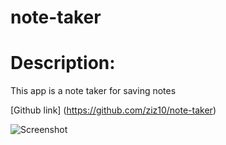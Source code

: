 # note-taker
# Description: 
This app is a note taker for saving notes

[Github link] (https://github.com/ziz10/note-taker)


![Screenshot](https://user-images.githubusercontent.com/77637862/114286718-1fe52100-9a16-11eb-8180-25f488a58a5b.png)